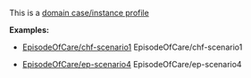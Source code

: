 This is a [domain case/instance profile](profiles.html#domain-profiles)

**Examples:**

*  [EpisodeOfCare/chf-scenario1](EpisodeOfCare-chf-scenario1.html) EpisodeOfCare/chf-scenario1

*   [EpisodeOfCare/ep-scenario4](EpisodeOfCare-ep-scenario4.html) EpisodeOfCare/ep-scenario4